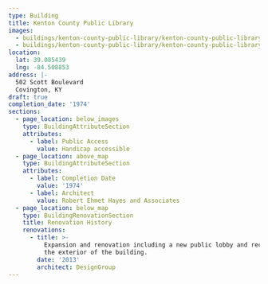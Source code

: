 ```yaml
---
type: Building
title: Kenton County Public Library
images:
  - buildings/kenton-county-public-library/kenton-county-public-library-0_mka64l
  - buildings/kenton-county-public-library/kenton-county-public-library-1_d9lbt4
location:
  lat: 39.085439
  lng: -84.508853
address: |-
  502 Scott Boulevard
  Covington, KY
draft: true
completion_date: '1974'
sections:
  - page_location: below_images
    type: BuildingAttributeSection
    attributes:
      - label: Public Access
        value: Handicap accessible
  - page_location: above_map
    type: BuildingAttributeSection
    attributes:
      - label: Completion Date
        value: '1974'
      - label: Architect
        value: Robert Ehmet Hayes and Associates
  - page_location: below_map
    type: BuildingRenovationSection
    title: Renovation History
    renovations:
      - title: >-
          Expansion and renovation including a new public lobby and recladding
          the exterior of the building.
        date: '2013'
        architect: DesignGroup
---
```

